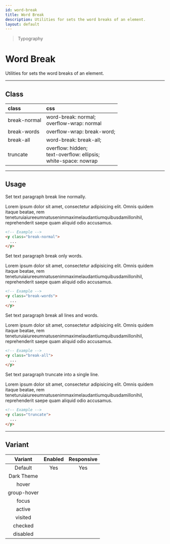 ```yaml
---
id: word-break
title: Word Break
description: Utilities for sets the word breaks of an element.
layout: default
---
```


> Typography

# Word Break

Utilities for sets the word breaks of an element.

---

## Class

| <span class="px-3 py-1 text-white (dark)text-charcoal-100 bg-charcoal-100 (dark)bg-gray-600 rounded-full">class</span> | <span class="px-3 py-1 text-white (dark)text-charcoal-100 bg-charcoal-100 (dark)bg-gray-600 rounded-full">css</span> |
|:--|:--|
| break-normal | word-break: normal; <br> overflow-wrap: normal |
| break-words | overflow-wrap: break-word; |
| break-all | word-break: break-all;
| truncate | overflow: hidden; <br> text-overflow: ellipsis; <br> white-space: nowrap |

---

## Usage

Set text paragraph break line normally.

<y class="my-2 mx-auto max-w-sm">
  <y class="p-4 bg-gray-300 break-normal">
    Lorem ipsum dolor sit amet, consectetur adipisicing elit. Omnis quidem itaque beatae, rem teneturuiaiureeumnatusenimmaximelaudantiumquibusdamillonihil, reprehenderit saepe quam aliquid odio accusamus.
  </y>
</y>

```html
<!-- Example -->
<y class="break-normal">
  ...
</y>
```

Set text paragraph break only words.

<y class="my-2 mx-auto max-w-sm">
  <y class="p-4 bg-gray-300 break-words">
    Lorem ipsum dolor sit amet, consectetur adipisicing elit. Omnis quidem itaque beatae, rem teneturuiaiureeumnatusenimmaximelaudantiumquibusdamillonihil, reprehenderit saepe quam aliquid odio accusamus.
  </y>
</y>

```html
<!-- Example -->
<y class="break-words">
  ...
</y>
```

Set text paragraph break all lines and words.

<y class="my-2 mx-auto max-w-sm">
  <y class="p-4 bg-gray-300 break-all">
    Lorem ipsum dolor sit amet, consectetur adipisicing elit. Omnis quidem itaque beatae, rem teneturuiaiureeumnatusenimmaximelaudantiumquibusdamillonihil, reprehenderit saepe quam aliquid odio accusamus.
  </y>
</y>

```html
<!-- Example -->
<y class="break-all">
  ...
</y>
```

Set text paragraph truncate into a single line.

<y class="my-2 mx-auto max-w-sm">
  <y class="p-4 bg-gray-300 truncate">
    Lorem ipsum dolor sit amet, consectetur adipisicing elit. Omnis quidem itaque beatae, rem teneturuiaiureeumnatusenimmaximelaudantiumquibusdamillonihil, reprehenderit saepe quam aliquid odio accusamus.
  </y>
</y>

```html
<!-- Example -->
<y class="truncate">
  ...
</y>
```

---

## Variant

| <span class="font-semibold underline">Variant</span> | <span class="font-semibold underline">Enabled</span> | <span class="font-semibold underline">Responsive</span> |
|:-:|:-:|:-:|
| Default | Yes | Yes |
| Dark Theme | | |
| hover| | |
| group-hover | | |
| focus | | |
| active | | |
| visited | | |
| checked | | |
| disabled | | |
